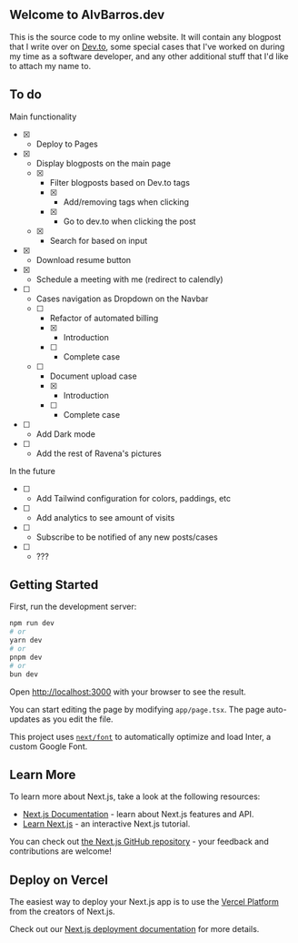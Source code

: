 ## Welcome to AlvBarros.dev

This is the source code to my online website. It will contain any blogpost that I write over on [Dev.to](https://dev.to/alvbarros), some special cases that I've worked on during my time as a software developer, and any other additional stuff that I'd like to attach my name to.

## To do

Main functionality

- [x] - Deploy to Pages
- [x] - Display blogposts on the main page
  - [x] - Filter blogposts based on Dev.to tags
    - [x] - Add/removing tags when clicking
    - [x] - Go to dev.to when clicking the post
  - [x] - Search for based on input
- [x] - Download resume button
- [x] - Schedule a meeting with me (redirect to calendly)
- [ ] - Cases navigation as Dropdown on the Navbar
  - [ ] - Refactor of automated billing
    - [x] - Introduction
    - [ ] - Complete case
  - [ ] - Document upload case
    - [x] - Introduction
    - [ ] - Complete case
- [ ] - Add Dark mode
- [ ] - Add the rest of Ravena's pictures

In the future

- [ ] - Add Tailwind configuration for colors, paddings, etc
- [ ] - Add analytics to see amount of visits
- [ ] - Subscribe to be notified of any new posts/cases
- [ ] - ???

## Getting Started

First, run the development server:

```bash
npm run dev
# or
yarn dev
# or
pnpm dev
# or
bun dev
```

Open [http://localhost:3000](http://localhost:3000) with your browser to see the result.

You can start editing the page by modifying `app/page.tsx`. The page auto-updates as you edit the file.

This project uses [`next/font`](https://nextjs.org/docs/basic-features/font-optimization) to automatically optimize and load Inter, a custom Google Font.

## Learn More

To learn more about Next.js, take a look at the following resources:

- [Next.js Documentation](https://nextjs.org/docs) - learn about Next.js features and API.
- [Learn Next.js](https://nextjs.org/learn) - an interactive Next.js tutorial.

You can check out [the Next.js GitHub repository](https://github.com/vercel/next.js/) - your feedback and contributions are welcome!

## Deploy on Vercel

The easiest way to deploy your Next.js app is to use the [Vercel Platform](https://vercel.com/new?utm_medium=default-template&filter=next.js&utm_source=create-next-app&utm_campaign=create-next-app-readme) from the creators of Next.js.

Check out our [Next.js deployment documentation](https://nextjs.org/docs/deployment) for more details.
